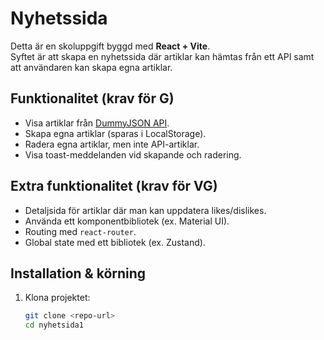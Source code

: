 # Nyhetssida

Detta är en skoluppgift byggd med **React + Vite**.  
Syftet är att skapa en nyhetssida där artiklar kan hämtas från ett API samt att användaren kan skapa egna artiklar.

## Funktionalitet (krav för G)
- Visa artiklar från [DummyJSON API](https://dummyjson.com/).
- Skapa egna artiklar (sparas i LocalStorage).
- Radera egna artiklar, men inte API-artiklar.
- Visa toast-meddelanden vid skapande och radering.

## Extra funktionalitet (krav för VG)
- Detaljsida för artiklar där man kan uppdatera likes/dislikes.
- Använda ett komponentbibliotek (ex. Material UI).
- Routing med `react-router`.
- Global state med ett bibliotek (ex. Zustand).

## Installation & körning

1. Klona projektet:
   ```bash
   git clone <repo-url>
   cd nyhetsida1
